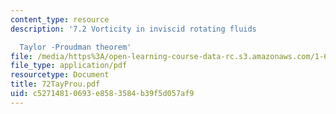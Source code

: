 ```yaml
---
content_type: resource
description: '7.2 Vorticity in inviscid rotating fluids

  Taylor -Proudman theorem'
file: /media/https%3A/open-learning-course-data-rc.s3.amazonaws.com/1-63-advanced-fluid-dynamics-of-the-environment-fall-2002/c52714810693e8583584b39f5d057af9_72TayProu.pdf
file_type: application/pdf
resourcetype: Document
title: 72TayProu.pdf
uid: c5271481-0693-e858-3584-b39f5d057af9
---
```

